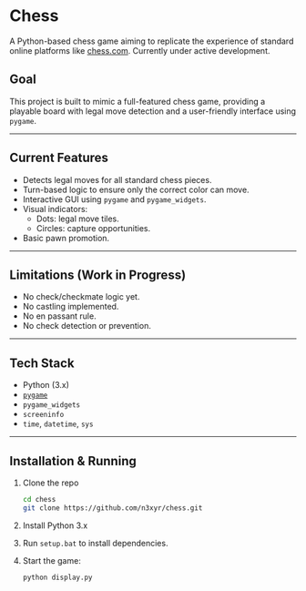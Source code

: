 # Chess

A Python-based chess game aiming to replicate the experience of standard online platforms like [chess.com](https://chess.com). Currently under active development.

## Goal

This project is built to mimic a full-featured chess game, providing a playable board with legal move detection and a user-friendly interface using `pygame`.

---

## Current Features

- Detects legal moves for all standard chess pieces.
- Turn-based logic to ensure only the correct color can move.
- Interactive GUI using `pygame` and `pygame_widgets`.
- Visual indicators:
  - Dots: legal move tiles.
  - Circles: capture opportunities.
- Basic pawn promotion.

---

## Limitations (Work in Progress)

- No check/checkmate logic yet.
- No castling implemented.
- No en passant rule.
- No check detection or prevention.

---

## Tech Stack

- Python (3.x)
- [`pygame`](https://www.pygame.org/)
- `pygame_widgets`
- `screeninfo`
- `time`, `datetime`, `sys`

---

## Installation & Running

1. Clone the repo

   ```bash
   cd chess
   git clone https://github.com/n3xyr/chess.git
   ```

2. Install Python 3.x
3. Run `setup.bat` to install dependencies.
4. Start the game:

   ```bash
   python display.py
   ```
